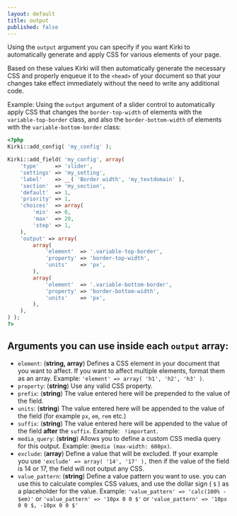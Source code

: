 ```yaml
---
layout: default
title: output
published: false
---
```


Using the `output` argument you can specify if you want Kirki to automatically generate and apply CSS for various elements of your page.

Based on these values Kirki will then automatically generate the necessary CSS and properly enqueue it to the `<head>` of your document so that your changes take effect immediately without the need to write any additional code.

Example: Using the `output` argument of a slider control to automatically apply CSS that changes the `border-top-width` of elements with the `variable-top-border` class, and also the `border-bottom-width` of elements with the `variable-bottom-border` class:

```php
<?php
Kirki::add_config( 'my_config' );

Kirki::add_field( 'my_config', array(
	'type'     => 'slider',
	'settings' => 'my_setting',
	'label'    => __( 'Border width', 'my_textdomain' ),
	'section'  => 'my_section',
	'default'  => 1,
	'priority' => 1,
	'choices'  => array(
		'min'  => 0,
		'max'  => 20,
		'step' => 1,
	),
	'output' => array(
		array(
			'element'  => '.variable-top-border',
			'property' => 'border-top-width',
			'units'    => 'px',
		),
		array(
			'element'  => '.variable-bottom-border',
			'property' => 'border-bottom-width',
			'units'    => 'px',
		),
	),
) );
?>
```

## Arguments you can use inside each `output` array:

* `element`: (**string, array**) Defines a CSS element in your document that you want to affect. If you want to affect multiple elements, format them as an array. Example: `'element' => array( 'h1', 'h2', 'h3' )`.
* `property`: (**string**) Use any valid CSS property.
* `prefix`: (**string**) The value entered here will be prepended to the value of the field.
* `units`: (**string**) The value entered here will be appended to the value of the field (for example `px`, `em`, `rem` etc.)
* `suffix`: (**string**) The value entered here will be appended to the value of the field **after** the `suffix`. Example: ` !important`.
* `media_query`: (**string**) Allows you to define a custom CSS media query for this output. Example: `@media (max-width: 600px)`.
* `exclude`: (**array**) Define a value that will be excluded. If your example you use `'exclude' => array( '14', '17' ),` then if the value of the field is 14 or 17, the field will not output any CSS.
* `value_pattern`: (**string**) Define a value pattern you want to use. you can use this to calculate complex CSS values, and use the dollar sign ( `$` ) as a placeholder for the value. Example: `'value_pattern' => 'calc(100% - $em)'` or `'value_pattern' => '10px 0 0 $'` or `'value_pattern' => '10px 0 0 $, -10px 0 0 $'`
